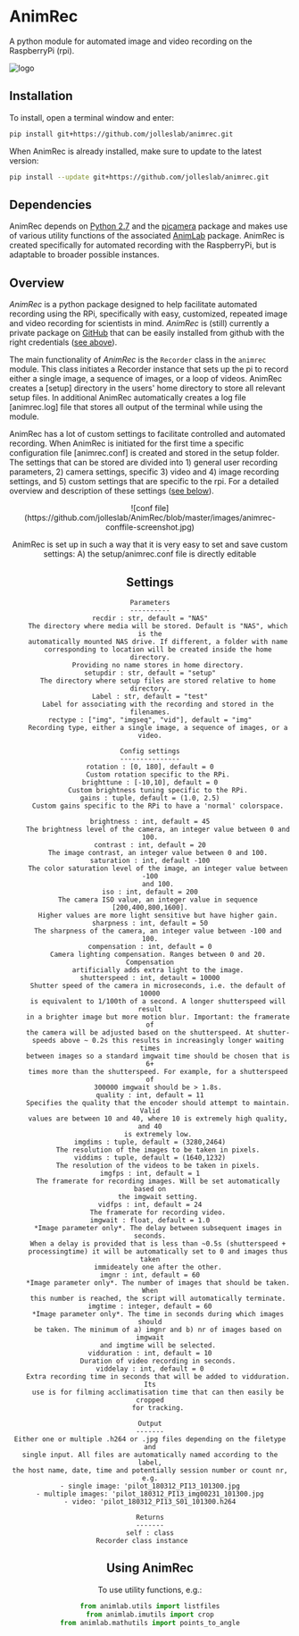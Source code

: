 # AnimRec
A python module for automated image and video recording on the RaspberryPi (rpi).

![logo](https://github.com/jolleslab/AnimRec/blob/master/images/AnimRec-logo.jpg)

<a name="install"></a> Installation
------------
To install, open a terminal window and enter:
```bash
pip install git+https://github.com/jolleslab/animrec.git
```

When AnimRec is already installed, make sure to update to the latest version:
```bash
pip install --update git+https://github.com/jolleslab/animrec.git
```

Dependencies
------------
AnimRec depends on [Python 2.7](http://www.python.org) and the [picamera](http://picamera.readthedocs.io/) package and makes use of various utility functions of the associated [AnimLab](https://github.com/joljols/animlab) package. AnimRec is created specifically for automated recording with the RaspberryPi, but is adaptable to broader possible instances.

Overview
------------
*AnimRec* is a python package designed to help facilitate automated recording using the RPi, specifically with easy, customized, repeated image and video recording for scientists in mind. *AnimRec* is (still) currently a private package on [GitHub](https://github.com/jolleslab/AnimRec) that can be easily installed from github with the right credentials ([see above](#install)).

The main functionality of *AnimRec* is the `Recorder` class in the `animrec` module. This class initiates a Recorder instance that sets up the pi to record either a single image, a sequence of images, or a loop of videos. AnimRec creates a [setup] directory in the users' home directory to store all relevant setup files. In additional AnimRec automatically creates a log file [animrec.log] file that stores all output of the terminal while using the module.

AnimRec has a lot of custom settings to facilitate controlled and automated recording. When AnimRec is initiated for the first time a specific configuration file [animrec.conf] is created and stored in the setup folder. The settings that can be stored are divided into 1) general user recording parameters, 2) camera settings, specific 3) video and 4) image recording settings, and 5) custom settings that are specific to the rpi. For a detailed overview and description of these settings ([see below](#settings)). 

<center>![conf file](https://github.com/jolleslab/AnimRec/blob/master/images/animrec-conffile-screenshot.jpg)

AnimRec is set up in such a way that it is very easy to set and save custom settings: A) the setup/animrec.conf file is directly editable 


<a name="settings"></a>Settings
--------

    Parameters
    ----------
    recdir : str, default = "NAS"
        The directory where media will be stored. Default is "NAS", which is the
        automatically mounted NAS drive. If different, a folder with name
        corresponding to location will be created inside the home directory.
        Providing no name stores in home directory.
    setupdir : str, default = "setup"
        The directory where setup files are stored relative to home directory.
    Label : str, default = "test"
        Label for associating with the recording and stored in the filenames.
    rectype : ["img", "imgseq", "vid"], default = "img"
        Recording type, either a single image, a sequence of images, or a video.

    Config settings
    ---------------
    rotation : [0, 180], default = 0
        Custom rotation specific to the RPi.
    brighttune : [-10,10], default = 0
        Custom brightness tuning specific to the RPi.
    gains : tuple, default = (1.0, 2.5)
        Custom gains specific to the RPi to have a 'normal' colorspace.

    brightness : int, default = 45
        The brightness level of the camera, an integer value between 0 and 100.
    contrast : int, default = 20
        The image contrast, an integer value between 0 and 100.
    saturation : int, default -100
        The color saturation level of the image, an integer value between -100
        and 100.
    iso : int, default = 200
        The camera ISO value, an integer value in sequence [200,400,800,1600].
        Higher values are more light sensitive but have higher gain.
    sharpness : int, default = 50
        The sharpness of the camera, an integer value between -100 and 100.
    compensation : int, default = 0
        Camera lighting compensation. Ranges between 0 and 20. Compensation
        artificially adds extra light to the image.
    shutterspeed : int, detault = 10000
        Shutter speed of the camera in microseconds, i.e. the default of 10000
        is equivalent to 1/100th of a second. A longer shutterspeed will result
        in a brighter image but more motion blur. Important: the framerate of
        the camera will be adjusted based on the shutterspeed. At shutter-
        speeds above ~ 0.2s this results in increasingly longer waiting times
        between images so a standard imgwait time should be chosen that is 6+
        times more than the shutterspeed. For example, for a shutterspeed of
        300000 imgwait should be > 1.8s.
    quality : int, default = 11
        Specifies the quality that the encoder should attempt to maintain. Valid
        values are between 10 and 40, where 10 is extremely high quality, and 40
        is extremely low.
    imgdims : tuple, default = (3280,2464)
        The resolution of the images to be taken in pixels.
    viddims : tuple, default = (1640,1232)
        The resolution of the videos to be taken in pixels.
    imgfps : int, default = 1
        The framerate for recording images. Will be set automatically based on
        the imgwait setting.
    vidfps : int, default = 24
        The framerate for recording video.
    imgwait : float, default = 1.0
        *Image parameter only*. The delay between subsequent images in seconds.
        When a delay is provided that is less than ~0.5s (shutterspeed +
        processingtime) it will be automatically set to 0 and images thus taken
        immideately one after the other.
    imgnr : int, default = 60
        *Image parameter only*. The number of images that should be taken. When
        this number is reached, the script will automatically terminate.
    imgtime : integer, default = 60
        *Image parameter only*. The time in seconds during which images should
        be taken. The minimum of a) imgnr and b) nr of images based on imgwait
        and imgtime will be selected.
    vidduration : int, default = 10
        Duration of video recording in seconds.
    viddelay : int, default = 0
        Extra recording time in seconds that will be added to vidduration. Its
        use is for filming acclimatisation time that can then easily be cropped
        for tracking.

    Output
    -------
    Either one or multiple .h264 or .jpg files depending on the filetype and
    single input. All files are automatically named according to the label,
    the host name, date, time and potentially session number or count nr, e.g.
    - single image: 'pilot_180312_PI13_101300.jpg
    - multiple images: 'pilot_180312_PI13_img00231_101300.jpg
    - video: 'pilot_180312_PI13_S01_101300.h264

    Returns
    -------
    self : class
        Recorder class instance        

Using AnimRec
--------
To use utility functions, e.g.:
```python
from animlab.utils import listfiles
from animlab.imutils import crop
from animlab.mathutils import points_to_angle
```
